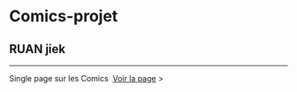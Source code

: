 # Comics-projet
## RUAN jiek


---

Single page sur les Comics&nbsp;
[Voir la page](https://jiek-itic.github.io/Comics-projet/) &gt;
